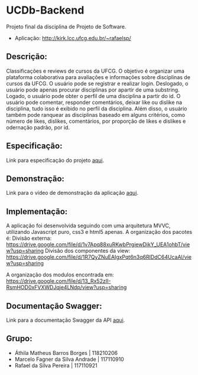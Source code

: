 # UCDb-Backend
Projeto final da disciplina de Projeto de Software.
* Aplicação: http://kirk.lcc.ufcg.edu.br/~rafaelsp/


## Descrição:
Classificações e reviews de cursos da UFCG. O objetivo é organizar uma plataforma colaborativa para avaliações e informações sobre disciplinas de cursos da UFCG. O usuário pode se registrar e realizar login. Deslogado, o usuário pode apenas procurar disciplinas por apartir de uma substring. Logado, o usuário pode obter o perfil de uma disciplina a partir do id. O usuário pode comentar, responder comentários, deixar like ou dislike na disciplina, tudo isso é exibido no perfil da disciplina. Além disso, o usuário também pode ranquear as disciplinas baseado em alguns critérios, como número de likes, dislikes, comentários, por proporção de likes e dislikes e odernação padrão, por id. 

## Especificação:
Link para especificação do projeto [aqui](https://docs.google.com/document/d/e/2PACX-1vQg_32KOtk0Ok4EGrpZB_YlmWlRlOF-2fpuo7XfcncXnoSLKrlNy83Ymw-VffVN0BioqjAHnkS2TjJf/pub).

## Demonstração:
Link para o vídeo de demonstração da aplicação [aqui](https://www.youtube.com/watch?v=VhLkPkkrfNM).

## Implementação:
A aplicação foi desenvolvida seguindo com uma arquitetura MVVC, utilizando Javascript puro, css3 e html5 apenas.
A organização dos pacotes é:
Divisão externa: https://drive.google.com/file/d/1v7Apq88xuRKwbPrgiewDikY_UEA1ohbT/view?usp=sharing
Divisão dos componentes da view: https://drive.google.com/file/d/1R7QyZNuEAIgxPqt6n3q6RlDdC64UcaAl/view?usp=sharing

A organização dos modulos encontrada em: https://drive.google.com/file/d/13_Rx52zII-RsmHOD0xFVXWDJqje4LNdp/view?usp=sharing

## Documentação Swagger:
Link para a documentação Swagger da API [aqui](https://ucdb-aplicattion.herokuapp.com/api/swagger-ui.html).

## Grupo:
* Áthila Matheus Barros Borges | 118210206
* Marcelo Fagner da Silva Andrade | 117110910
* Rafael da Silva Pereira | 117110921
